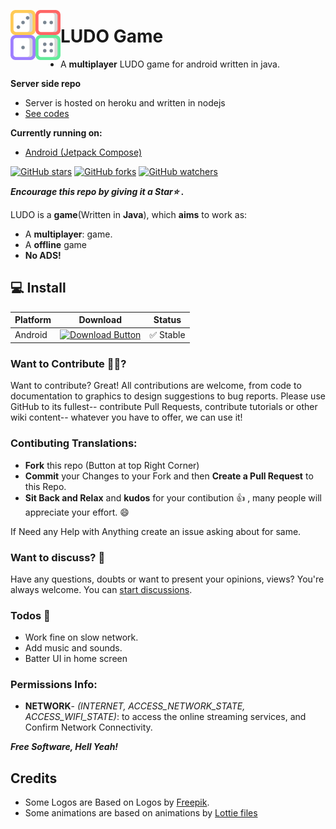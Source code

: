 <a href="https://github.com/subhadiprudra/LUDO"><img src="https://github.com/subhadiprudra/LUDO/blob/master/images/dices.png" align="left" height="80" width="80" ></a>

# LUDO Game

 - A **multiplayer** LUDO game for android written in java.

 **Server side repo**
 - Server is hosted on heroku and written in nodejs
 - [See codes](https://github.com/subhadiprudra/ludo_server)

 **Currently running on:**
 - [Android (Jetpack Compose)](https://github.com/subhadiprudra/LUDO#-install)

<!--[![Build Status](https://github.com/Shabinder/SpotiFlyer/blob/master/app/build_passing.svg)](https://github.com/Shabinder/SpotiFlyer/releases)
![API](https://img.shields.io/badge/API-26%2B-brightgreen.svg)
</br>-->

[![GitHub stars](https://img.shields.io/github/stars/subhadiprudra/LUDO?style=social)](https://github.com/subhadiprudra/LUDO/stargazers)
[![GitHub forks](https://img.shields.io/github/forks/subhadiprudra/LUDO?style=social)](https://github.com/subhadiprudra/LUDO/network/members)
[![GitHub watchers](https://img.shields.io/github/watchers/subhadiprudra/LUDO?style=social)](https://github.com/subhadiprudra/LUDO/watchers)

***Encourage this repo by giving it a Star⭐ .***

LUDO is a **game**(Written in **Java**), which **aims** to work as:
  - A **multiplayer**: game.
  - A **offline** game
  - **No ADS!**


<!--START_SECTION:DCI
<a href="https://github.com/Shabinder/SpotiFlyer/releases/latest"><img src="https://hcti.io/v1/image/53d51dc7-91c7-4b9d-b923-2ea32e6b17ad" height="125" width="280" alt="Total Downloads"></a>
<!--END_SECTION:DCI-->

## 💻 Install

| Platform | Download | Status |
|----------|----------|--------|
| Android    |[![Download Button](https://img.shields.io/github/v/release/Shabinder/SpotiFlyer?color=7885FF&label=Android-Apk&logo=android&style=for-the-badge)](https://github.com/subhadiprudra/LUDO/raw/master/app/release/app-release.apk)| ✅ Stable |

<!-- [![Latest Download](https://img.shields.io/github/downloads/Shabinder/SpotiFlyer/total?style=for-the-badge&color=17B2E7)](https://github.com/Shabinder/SpotiFlyer/releases/latest) -->


### Want to Contribute 🙋‍♂️?
Want to contribute? Great!
All contributions are welcome, from code to documentation to graphics to design suggestions to bug reports. Please use GitHub to its fullest-- contribute Pull Requests, contribute tutorials or other wiki content-- whatever you have to offer, we can use it!

### Contibuting Translations:

 - **Fork** this repo (Button at top Right Corner)
 - **Commit** your Changes to your Fork and then **Create a Pull Request** to this Repo.
 - **Sit Back and Relax** and **kudos** for your contibution 👍 , many people will appreciate your effort. 😄

If Need any Help with Anything create an issue asking about for same.

### Want to discuss? 💬
Have any questions, doubts or want to present your opinions, views? You're always welcome. You can [start discussions](https://github.com/subhadiprudra/LUDO/discussions).

### Todos 📄
 - Work fine on slow network.
 - Add music and sounds.
 - Batter UI in home screen


### Permissions Info:
 - **NETWORK**- *(INTERNET, ACCESS_NETWORK_STATE, ACCESS_WIFI_STATE)*: to access the online streaming services, and Confirm Network Connectivity.


***Free Software, Hell Yeah!***


Credits
----
 - Some Logos are Based on Logos by [Freepik](https://www.freepik.com/).
 - Some animations are based on animations by [Lottie files](https://lottiefiles.com/)




